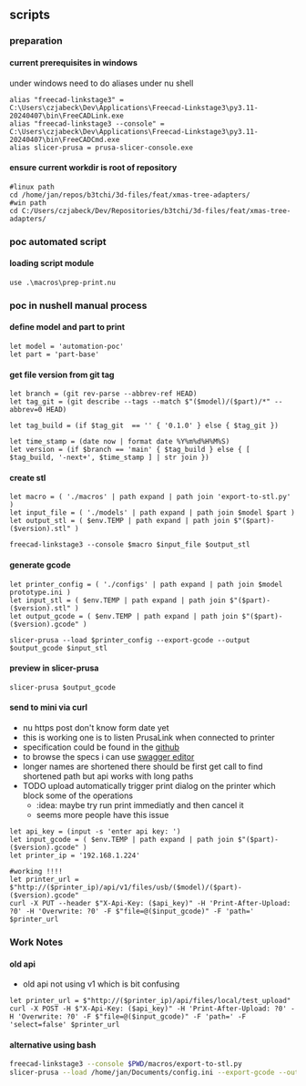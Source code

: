 ## scripts
### preparation
#### current prerequisites in windows
under windows need to do aliases under nu shell
```nu
alias "freecad-linkstage3" = C:\Users\czjabeck\Dev\Applications\Freecad-Linkstage3\py3.11-20240407\bin\FreeCADLink.exe
alias "freecad-linkstage3 --console" = C:\Users\czjabeck\Dev\Applications\Freecad-Linkstage3\py3.11-20240407\bin\FreeCADCmd.exe
alias slicer-prusa = prusa-slicer-console.exe
```

#### ensure current workdir is root of repository
```nu
#linux path
cd /home/jan/repos/b3tchi/3d-files/feat/xmas-tree-adapters/
#win path
cd C:/Users/czjabeck/Dev/Repositories/b3tchi/3d-files/feat/xmas-tree-adapters/
```


### poc automated script
#### loading script module
```nu
use .\macros\prep-print.nu
```


### poc in nushell manual process


#### define model and part to print
```nu
let model = 'automation-poc'
let part = 'part-base'
```

#### get file version from git tag
```nu
let branch = (git rev-parse --abbrev-ref HEAD)
let tag_git = (git describe --tags --match $"($model)/($part)/*" --abbrev=0 HEAD)

let tag_build = (if $tag_git  == '' { '0.1.0' } else { $tag_git })

let time_stamp = (date now | format date %Y%m%d%H%M%S)
let version = (if $branch == 'main' { $tag_build } else { [ $tag_build, '-next+', $time_stamp ] | str join })
```

#### create stl
```nu
let macro = ( './macros' | path expand | path join 'export-to-stl.py' )
let input_file = ( './models' | path expand | path join $model $part )
let output_stl = ( $env.TEMP | path expand | path join $"($part)-($version).stl" )

freecad-linkstage3 --console $macro $input_file $output_stl
```
#### generate gcode
```nu
let printer_config = ( './configs' | path expand | path join $model prototype.ini )
let input_stl = ( $env.TEMP | path expand | path join $"($part)-($version).stl" )
let output_gcode = ( $env.TEMP | path expand | path join $"($part)-($version).gcode" )

slicer-prusa --load $printer_config --export-gcode --output $output_gcode $input_stl
```

#### preview in slicer-prusa
```nu
slicer-prusa $output_gcode
```

#### send to mini via curl
- nu https post don't know form date yet
- this is working one is to listen PrusaLink when connected to printer
- specification could be found in the [github](https://github.com/prusa3d/Prusa-Link-Web/blob/master/spec/openapi.yaml)
- to browse the specs i can use [swagger editor](https://editor.swagger.io/)
- longer names are shortened there should be first get call to find shortened path but api works with long paths
- TODO upload automatically trigger print dialog on the printer which block some of the operations
  - :idea: maybe try run print immediatly and then cancel it 
  - seems more people have this issue

```nu
let api_key = (input -s 'enter api key: ')
let input_gcode = ( $env.TEMP | path expand | path join $"($part)-($version).gcode" )
let printer_ip = '192.168.1.224'

#working !!!!
let printer_url = $"http://($printer_ip)/api/v1/files/usb/($model)/($part)-($version).gcode"
curl -X PUT --header $"X-Api-Key: ($api_key)" -H 'Print-After-Upload: ?0' -H 'Overwrite: ?0' -F $"file=@($input_gcode)" -F 'path=' $printer_url
```



### Work Notes


#### old api 
- old api not using v1 which is bit confusing
```nu
let printer_url = $"http://($printer_ip)/api/files/local/test_upload"
curl -X POST -H $"X-Api-Key: ($api_key)" -H 'Print-After-Upload: ?0' -H 'Overwrite: ?0' -F $"file=@($input_gcode)" -F 'path=' -F 'select=false' $printer_url
```
#### alternative using bash
```bash
freecad-linkstage3 --console $PWD/macros/export-to-stl.py
slicer-prusa --load /home/jan/Documents/config.ini --export-gcode --output /home/jan/Documents/test.gcode /home/jan/Documents/part-base.stl
```

